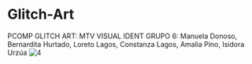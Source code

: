 # Glitch-Art
PCOMP
GLITCH ART: MTV VISUAL IDENT
GRUPO 6: Manuela Donoso, Bernardita Hurtado, Loreto Lagos, Constanza Lagos, Amalia Pino, Isidora Urzúa
![4](https://github.com/user-attachments/assets/17b9d5bc-a7eb-462d-916d-7cbfb6ba0679)
